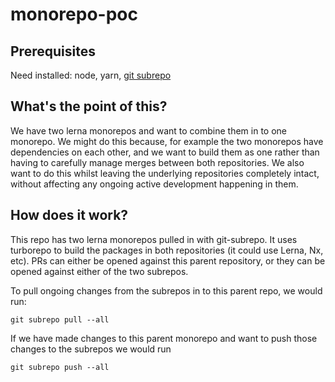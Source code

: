 # monorepo-poc

## Prerequisites
Need installed: node, yarn, [git subrepo](https://github.com/ingydotnet/git-subrepo)

## What's the point of this?
We have two lerna monorepos and want to combine them in to one monorepo. 
We might do this because, for example the two monorepos have dependencies on each other, and we want to build them as one rather than having to carefully manage merges between both repositories.
We also want to do this whilst leaving the underlying repositories completely intact, without affecting any ongoing active development happening in them.

## How does it work?
This repo has two lerna monorepos pulled in with git-subrepo. It uses turborepo to build the packages in both repositories (it could use Lerna, Nx, etc). 
PRs can either be opened against this parent repository, or they can be opened against either of the two subrepos.

To pull ongoing changes from the subrepos in to this parent repo, we would run:
```
git subrepo pull --all
```

If we have made changes to this parent monorepo and want to push those changes to the subrepos we would run
```
git subrepo push --all
```
